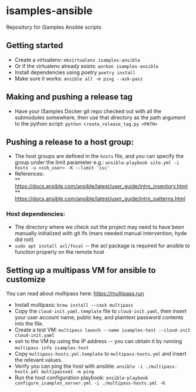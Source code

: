 # isamples-ansible
Repository for iSamples Ansible scripts

## Getting started
* Create a virtualenv:
`mkvirtualenv isamples-ansible`
* Or if the virtualenv already exists:
`workon isamples-ansible`
* Install dependencies using poetry
`poetry install`
* Make sure it works:
`ansible all -m ping --ask-pass`

## Making and pushing a release tag
* Have your iSamples Docker git repo checked out with all the submodules somewhere, then use that directory as the path argument to the python script:
`python create_release_tag.py <PATH>`
  
## Pushing a release to a host group:
* The host groups are defined in the `hosts` file, and you can specify the group under the limit parameter e.g.:
`ansible-playbook site.yml -i hosts -u <ssh_user> -K --limit 'isc'`
* References:  
  ** https://docs.ansible.com/ansible/latest/user_guide/intro_inventory.html
  ** https://docs.ansible.com/ansible/latest/user_guide/intro_patterns.html
  
### Host dependencies:
* The directory where we check out the project may need to have been manually initialized with git lfs (mars needed manual intervention, hyde did not)
* `sudo apt install acl/focal` -- the acl package is required for ansible to function properly on the remote host

## Setting up a multipass VM for ansible to customize
You can read about multipass here: https://multipass.run

* Install multipass: `brew install --cask multipass`
* Copy the `cloud-init.yaml.template` file to `cloud-init.yaml`, then insert your user account name, public key, and plaintext password contents into the file.
* Create a test VM: `multipass launch --name isamples-test --cloud-init cloud-init.yaml`
* ssh to the VM by using the IP address -- you can obtain it by running `multipass info isamples-test`
* Copy `multipass-hosts.yml.template` to `multipass-hosts.yml` and insert the relevant values.
* Verify you can ping the host with ansible: `ansible -i ./multipass-hosts.yml multipassvm1 -m ping`
* Run the host configuration playbook: `ansible-playbook configure_isamples_server.yml -i ./multipass-hosts.yml -K`